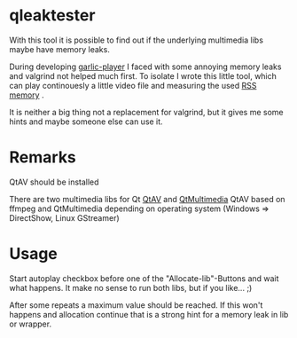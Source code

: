 # qleaktester

With this tool it is possible to find out if the underlying multimedia libs maybe have memory leaks.

During developing [garlic-player](https://garlic-player.com) I faced with some annoying memory leaks and valgrind not helped much first.
To isolate I wrote this little tool, which can play continouesly a little video file and measuring the used [RSS memory](https://en.wikipedia.org/wiki/Resident_set_size) .

It is neither a big thing not a replacement for valgrind, but it gives me some hints and maybe someone else can use it.

# Remarks

QtAV should be installed

There are two multimedia libs for Qt  [QtAV](http://www.qtav.org) and [QtMultimedia](http://doc.qt.io/qt-5/qtmultimedia-index.html)
QtAV based on ffmpeg and QtMultimedia depending on operating system (Windows => DirectShow, Linux GStreamer)


# Usage

Start autoplay checkbox before one of the "Allocate-lib"-Buttons and wait what happens. 
It make no sense to run both libs, but if you like... ;)

After some repeats a maximum value should be reached. If this won't happens and allocation continue that is a strong hint for a memory leak in lib or wrapper.
